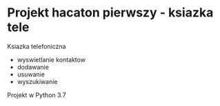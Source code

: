 # Projekt hacaton pierwszy - ksiazka tele

Ksiazka telefoniczna
* wyswietlanie kontaktow
* dodawanie
* usuwanie
* wyszukiwanie

Projekt w Python 3.7

